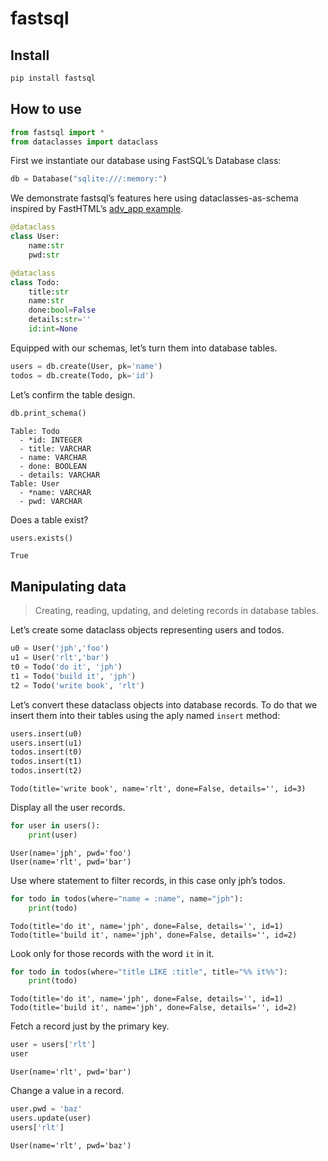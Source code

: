# fastsql


<!-- WARNING: THIS FILE WAS AUTOGENERATED! DO NOT EDIT! -->

## Install

``` sh
pip install fastsql
```

## How to use

``` python
from fastsql import *
from dataclasses import dataclass
```

First we instantiate our database using FastSQL’s Database class:

``` python
db = Database("sqlite:///:memory:")
```

We demonstrate fastsql’s features here using dataclasses-as-schema
inspired by FastHTML’s [adv_app
example](https://github.com/AnswerDotAI/fasthtml/blob/main/examples/adv_app.py).

``` python
@dataclass
class User:
    name:str
    pwd:str

@dataclass
class Todo:
    title:str
    name:str
    done:bool=False
    details:str=''
    id:int=None
```

Equipped with our schemas, let’s turn them into database tables.

``` python
users = db.create(User, pk='name')
todos = db.create(Todo, pk='id')
```

Let’s confirm the table design.

``` python
db.print_schema()
```

    Table: Todo
      - *id: INTEGER
      - title: VARCHAR
      - name: VARCHAR
      - done: BOOLEAN
      - details: VARCHAR
    Table: User
      - *name: VARCHAR
      - pwd: VARCHAR

Does a table exist?

``` python
users.exists()
```

    True

## Manipulating data

> Creating, reading, updating, and deleting records in database tables.

Let’s create some dataclass objects representing users and todos.

``` python
u0 = User('jph','foo')
u1 = User('rlt','bar')
t0 = Todo('do it', 'jph')
t1 = Todo('build it', 'jph')
t2 = Todo('write book', 'rlt')
```

Let’s convert these dataclass objects into database records. To do that
we insert them into their tables using the aply named `insert` method:

``` python
users.insert(u0)
users.insert(u1)
todos.insert(t0)
todos.insert(t1)
todos.insert(t2)
```

    Todo(title='write book', name='rlt', done=False, details='', id=3)

Display all the user records.

``` python
for user in users():
    print(user)
```

    User(name='jph', pwd='foo')
    User(name='rlt', pwd='bar')

Use where statement to filter records, in this case only jph’s todos.

``` python
for todo in todos(where="name = :name", name="jph"):
    print(todo)
```

    Todo(title='do it', name='jph', done=False, details='', id=1)
    Todo(title='build it', name='jph', done=False, details='', id=2)

Look only for those records with the word `it` in it.

``` python
for todo in todos(where="title LIKE :title", title="%% it%%"):
    print(todo)
```

    Todo(title='do it', name='jph', done=False, details='', id=1)
    Todo(title='build it', name='jph', done=False, details='', id=2)

Fetch a record just by the primary key.

``` python
user = users['rlt']
user
```

    User(name='rlt', pwd='bar')

Change a value in a record.

``` python
user.pwd = 'baz'
users.update(user)
users['rlt']
```

    User(name='rlt', pwd='baz')
